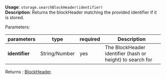 **Usage**: `storage.searchBlockHeader(identifier)`    
**Description**: Returns the blockHeader matching the provided identifier if it is stored.   

Parameters: 

| parameters             | type              | required       | Description                                               |  
|------------------------|-------------------|----------------| ----------------------------------------------------------|
| **identifier**         | String/Number     | yes            | The BlockHeader identifier (hash or height) to search for |

Returns : [BlockHeader](https://github.com/dashpay/dashcore-lib/blob/master/docs/core-concepts/block.md#block-header).
